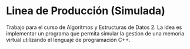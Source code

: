 # Linea de Producción (Simulada)
Trabajo para el curso de Algoritmos y Estructuras de Datos 2. La idea es implementar un programa que permita simular la gestion de una memoria virtual utilizando el lenguaje de programación C++.
